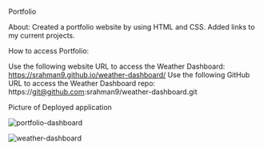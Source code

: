 Portfolio

About: Created a portfolio website by using HTML and CSS. Added links to my current projects.

How to access Portfolio:

Use the following website URL to access the Weather Dashboard: https://srahman9.github.io/weather-dashboard/
Use the following GitHub URL to access the Weather Dashboard repo: https://git@github.com:srahman9/weather-dashboard.git

Picture of Deployed application

![portfolio-dashboard]()

![weather-dashboard](https://user-images.githubusercontent.com/32348687/148527166-a8934730-601a-4ec4-a9ae-c8e6e9289b83.PNG)
